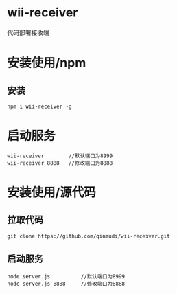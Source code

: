 wii-receiver
========

代码部署接收端

# 安装使用/npm

## 安装
```
npm i wii-receiver -g
```

# 启动服务
```
wii-receiver        //默认端口为8999
wii-receiver 8888   //修改端口为8888
```

# 安装使用/源代码

## 拉取代码
```
git clone https://github.com/qinmudi/wii-receiver.git
```

## 启动服务
```
node server.js          //默认端口为8999
node server.js 8888     //修改端口为8888
```